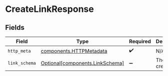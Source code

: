 # CreateLinkResponse


## Fields

| Field                                                                    | Type                                                                     | Required                                                                 | Description                                                              |
| ------------------------------------------------------------------------ | ------------------------------------------------------------------------ | ------------------------------------------------------------------------ | ------------------------------------------------------------------------ |
| `http_meta`                                                              | [components.HTTPMetadata](../../models/components/httpmetadata.md)       | :heavy_check_mark:                                                       | N/A                                                                      |
| `link_schema`                                                            | [Optional[components.LinkSchema]](../../models/components/linkschema.md) | :heavy_minus_sign:                                                       | The created link                                                         |